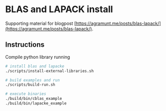 # BLAS and LAPACK install

Supporting material for blogpost [https://agramunt.me/posts/blas-lapack/](https://agramunt.me/posts/blas-lapack/).

## Instructions

Compile python library running

```bash
# install blas and lapacke
./scripts/install-external-libraries.sh

# build examples and run
./scripts/build-run.sh

# execute binaries
./build/bin/cblas_example
./build/bin/lapacke_example
```
